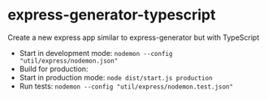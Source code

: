 # express-generator-typescript
Create a new express app similar to express-generator but with TypeScript


- Start in development mode: `nodemon --config "util/express/nodemon.json"`
- Build for production: 
- Start in production mode: `node dist/start.js production`
- Run tests: `nodemon --config "util/express/nodemon.test.json"`
